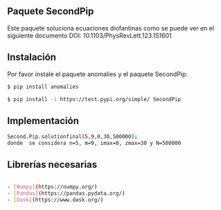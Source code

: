 ## Paquete SecondPip

Este paquete soluciona ecuaciones diofantinas como se puede ver en el siguiente documento DOI: 10.1103/PhysRevLett.123.151601

## Instalación
Por favor instale el paquete anomalies y el paquete SecondPip.
```bash
$ pip install anomalies

$ pip install -i https://test.pypi.org/simple/ SecondPip

```
## Implementación
```bash
Second.Pip.solutionfinal(5,9,0,30,500000);
donde  se considera n=5, m=9, imax=0, zmax=30 y N=500000
```

## Librerías necesarias
```bash

- [Numpy](https://numpy.org/)
- [Pandas](https://pandas.pydata.org/)
- [Dask](https://www.dask.org/)

```


